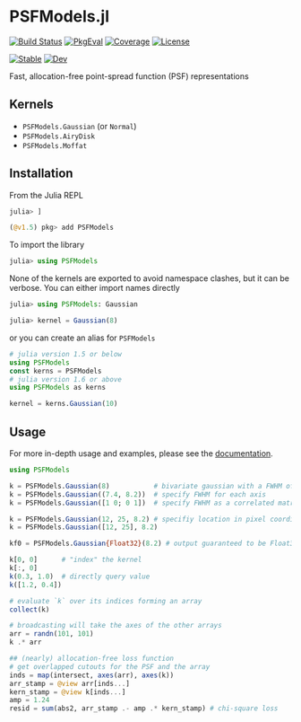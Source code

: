 # PSFModels.jl

[![Build Status](https://github.com/juliaastro/PSFModels.jl/workflows/CI/badge.svg)](https://github.com/juliaastro/PSFModels.jl/actions)
[![PkgEval](https://juliaci.github.io/NanosoldierReports/pkgeval_badges/P/PSFModels.svg)](https://juliaci.github.io/NanosoldierReports/pkgeval_badges/report.html)
[![Coverage](https://codecov.io/gh/juliaastro/PSFModels.jl/branch/master/graph/badge.svg?branch=master)](https://codecov.io/gh/juliaastro/PSFModels.jl)
[![License](https://img.shields.io/badge/License-MIT-yellow.svg)](https://opensource.org/licenses/MIT)

[![Stable](https://img.shields.io/badge/docs-stable-blue.svg)](https://juliaastro.github.io/PSFModels.jl/stable)
[![Dev](https://img.shields.io/badge/docs-dev-blue.svg)](https://juliaastro.github.io/PSFModels.jl/dev)

Fast, allocation-free point-spread function (PSF) representations

## Kernels

* `PSFModels.Gaussian` (or `Normal`)
* `PSFModels.AiryDisk`
* `PSFModels.Moffat`

## Installation

From the Julia REPL

```julia
julia> ]

(@v1.5) pkg> add PSFModels
```

To import the library

```julia
julia> using PSFModels
```

None of the kernels are exported to avoid namespace clashes, but it can be verbose. You can either import names directly

```julia
julia> using PSFModels: Gaussian

julia> kernel = Gaussian(8)
```

or you can create an alias for `PSFModels`

```julia
# julia version 1.5 or below
using PSFModels
const kerns = PSFModels
# julia version 1.6 or above
using PSFModels as kerns

kernel = kerns.Gaussian(10)
```

## Usage

For more in-depth usage and examples, please see the [documentation](https://juliaastro.github.io/PSFModels.jl/dev/).

```julia
using PSFModels

k = PSFModels.Gaussian(8)           # bivariate gaussian with a FWHM of 8 pixels
k = PSFModels.Gaussian((7.4, 8.2))  # specify FWHM for each axis
k = PSFModels.Gaussian([1 0; 0 1])  # specify FWHM as a correlated matrix

k = PSFModels.Gaussian(12, 25, 8.2) # specifiy location in pixel coordinates
k = PSFModels.Gaussian([12, 25], 8.2)

kf0 = PSFModels.Gaussian{Float32}(8.2) # output guaranteed to be Float32
```

```julia
k[0, 0]      # "index" the kernel
k[:, 0]
k(0.3, 1.0)  # directly query value
k([1.2, 0.4])

# evaluate `k` over its indices forming an array
collect(k)

# broadcasting will take the axes of the other arrays
arr = randn(101, 101)
k .* arr

## (nearly) allocation-free loss function
# get overlapped cutouts for the PSF and the array
inds = map(intersect, axes(arr), axes(k))
arr_stamp = @view arr[inds...]
kern_stamp = @view k[inds...]
amp = 1.24
resid = sum(abs2, arr_stamp .- amp .* kern_stamp) # chi-square loss
```
